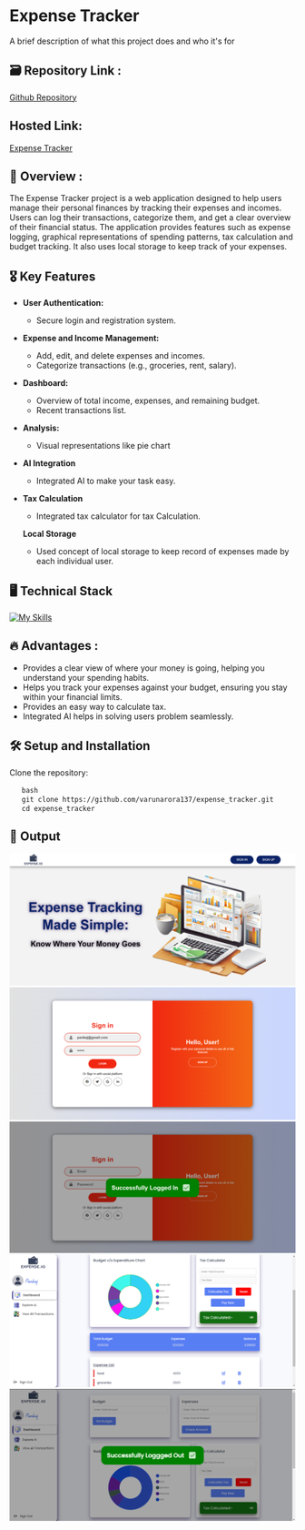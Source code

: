 # Expense Tracker

A brief description of what this project does and who it's for

## 🗃️ Repository Link :

[Github Repository](https://github.com/varunarora137/expense_tracker)

## Hosted Link:

[Expense Tracker](https://varunarora137.github.io/expense_tracker/index.html)

## 👀 Overview :

The Expense Tracker project is a web application designed to help users manage their personal finances by tracking their
expenses and incomes. Users can log their transactions, categorize them, and get a clear overview of their financial status.
The application provides features such as expense logging, graphical representations of spending patterns, tax calculation and budget tracking. It also uses local storage to keep track of your expenses.

## 🎖️ Key Features

- **User Authentication:**

  - Secure login and registration system.

- **Expense and Income Management:**

  - Add, edit, and delete expenses and incomes.
  - Categorize transactions (e.g., groceries, rent, salary).

- **Dashboard:**

  - Overview of total income, expenses, and remaining budget.
  - Recent transactions list.

- **Analysis:**

  - Visual representations like pie chart

- **AI Integration**

  - Integrated AI to make your task easy.

- **Tax Calculation**

  - Integrated tax calculator for tax Calculation.

  **Local Storage**

  - Used concept of local storage to keep record of expenses made by each individual user.

## 🖥️ Technical Stack

[![My Skills](https://skillicons.dev/icons?i=html,css,js)](https://skillicons.dev)

## 🔥 Advantages :

- Provides a clear view of where your money is going, helping you understand your spending habits.
- Helps you track your expenses against your budget, ensuring you stay within your financial limits.
- Provides an easy way to calculate tax.
- Integrated AI helps in solving users problem seamlessly.

## 🛠️ Setup and Installation

Clone the repository:

```
   bash
   git clone https://github.com/varunarora137/expense_tracker.git
   cd expense_tracker

```

## 🎯 Output

![landing_page](https://github.com/varunarora137/expense_tracker/blob/main/assets/landing.png)
![login_page](https://github.com/varunarora137/expense_tracker/blob/main/assets/login.png)
![successful_login](https://github.com/varunarora137/expense_tracker/blob/main/assets/loginsuccessful.png)
![dashboard_page](https://github.com/varunarora137/expense_tracker/blob/main/assets/dashboard_.png)
![logout_page](https://github.com/varunarora137/expense_tracker/blob/main/assets/logout.png)
